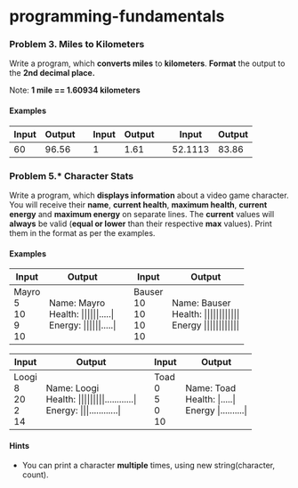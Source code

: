 # programming-fundamentals

### Problem 3. Miles to Kilometers

Write a program, which **converts miles** to **kilometers**. **Format** the output to the **2nd decimal place.**

Note: **1 mile == 1.60934 kilometers**

#### Examples

| **Input** | **Output** || **Input** | **Output** || **Input** | **Output** |
|---|---|---|---|---|---|---|---|
| 60 | 96.56 | | 1| 1.61 || 52.1113 | 83.86 |


### Problem 5.\* Character Stats

Write a program, which **displays information** about a video game character. You will receive
their **name**, **current health**, **maximum
health**, **current energy** and **maximum energy** on separate lines. 
The **current** values will **always** be valid (**equal or lower** than their respective **max** values). 
Print them in the format as per the examples.

#### Examples


| Input    | Output |   | Input | Output |
|----------|--------|---|-------|--------|
| Mayro<br/>5<br/>10<br/>9<br/>10 | Name: Mayro<br/>Health: \|\|\|\|\|\|.....\|<br/>Energy: \|\|\|\|\|\|.....\|   |   | Bauser<br/>10<br/>10<br/>10<br/>10 | Name: Bauser<br/>Health: \|\|\|\|\|\|\|\|\|\|\|\|<br/>Energy \|\|\|\|\|\|\|\|\|\|\|\|    |


| Input    | Output |   | Input | Output |
|----------|--------|---|-------|--------|
| Loogi<br/>8<br/>20<br/>2<br/>14 | Name: Loogi<br/>Health: \|\|\|\|\|\|\|\|\|............\|<br/>Energy: \|\|\|............\|   |   | Toad<br/>0<br/>5<br/>0<br/>10 | Name: Toad<br/>Health: \|.....\|<br/>Energy \|..........\|    |



#### Hints

* You can print a character **multiple** times, using new string(character, count).

